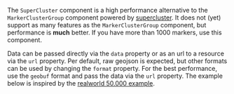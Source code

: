 The `SuperCluster` component is a high performance alternative to the `MarkerClusterGroup` component powered by [supercluster](https://github.com/mapbox/supercluster). It does not (yet) support as many features as the `MarkerClusterGroup` component, but performance is **much** better. If you have more than 1000 markers, use this component.

Data can be passed directly via the `data` property or as an url to a resource via the `url` property. Per default, raw geojson is expected, but other formats can be used by changing the `format` property. For the best performance, use the `geobuf` format and pass the data via the `url` property. The example below is inspired by the [realworld 50.000 example](https://leaflet.github.io/Leaflet.markercluster/example/marker-clustering-realworld.50000.html).
